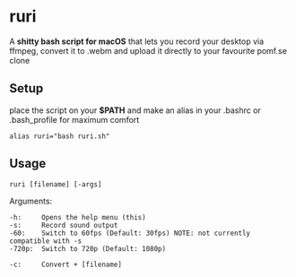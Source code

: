 # ruri

A **shitty bash script for macOS** that lets you record your desktop via ffmpeg, convert it to .webm and upload it directly to your favourite pomf.se clone

## Setup

place the script on your **$PATH** and make an alias in your .bashrc or .bash_profile for maximum comfort

```
alias ruri="bash ruri.sh"
```

## Usage

```
ruri [filename] [-args]
```

Arguments:
```
-h:     Opens the help menu (this)
-s:     Record sound output
-60:    Switch to 60fps (Default: 30fps) NOTE: not currently compatible with -s
-720p:  Switch to 720p (Default: 1080p)

-c:     Convert + [filename]
```

